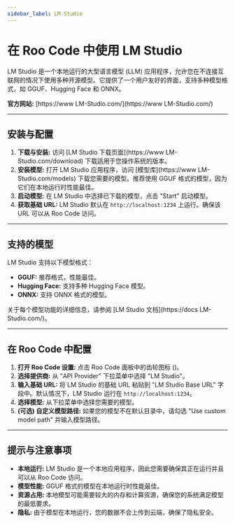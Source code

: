 ```yaml
---
sidebar_label: LM Studio
---
```


# 在 Roo Code 中使用 LM Studio

LM Studio 是一个本地运行的大型语言模型 (LLM) 应用程序，允许您在不连接互联网的情况下使用多种开源模型。它提供了一个用户友好的界面，支持多种模型格式，如 GGUF、Hugging Face 和 ONNX。

**官方网站:** [https://www LM-Studio.com/](https://www LM-Studio.com/)

---

## 安装与配置

1.  **下载与安装:** 访问 [LM Studio 下载页面](https://www LM-Studio.com/download) 下载适用于您操作系统的版本。
2.  **安装模型:** 打开 LM Studio 应用程序，访问 [模型库](https://www LM-Studio.com/models) 下载您需要的模型。推荐使用 GGUF 格式的模型，因为它们在本地运行时性能最佳。
3.  **启动模型:** 在 LM Studio 中选择已下载的模型，点击 "Start" 启动模型。
4.  **获取基础 URL:** LM Studio 默认在 `http://localhost:1234` 上运行。确保该 URL 可以从 Roo Code 访问。

---

## 支持的模型

LM Studio 支持以下模型格式：

*   **GGUF:** 推荐格式，性能最佳。
*   **Hugging Face:** 支持多种 Hugging Face 模型。
*   **ONNX:** 支持 ONNX 格式的模型。

关于每个模型功能的详细信息，请参阅 [LM Studio 文档](https://docs LM-Studio.com/)。

---

## 在 Roo Code 中配置

1.  **打开 Roo Code 设置:** 点击 Roo Code 面板中的齿轮图标 (<Codicon name="gear" />)。
2.  **选择提供商:** 从 "API Provider" 下拉菜单中选择 "LM Studio"。
3.  **输入基础 URL:** 将 LM Studio 的基础 URL 粘贴到 "LM Studio Base URL" 字段中。默认情况下，LM Studio 运行在 `http://localhost:1234`。
4.  **选择模型:** 从下拉菜单中选择您需要的模型。
5.  **(可选) 自定义模型路径:** 如果您的模型不在默认目录中，请勾选 "Use custom model path" 并输入模型路径。

---

## 提示与注意事项

*   **本地运行:** LM Studio 是一个本地应用程序，因此您需要确保其正在运行并且可以从 Roo Code 访问。
*   **模型性能:** GGUF 格式的模型在本地运行时性能最佳。
*   **资源占用:** 本地模型可能需要较大的内存和计算资源，确保您的系统满足模型的最低要求。
*   **隐私:** 由于模型在本地运行，您的数据不会上传到云端，确保了隐私安全。